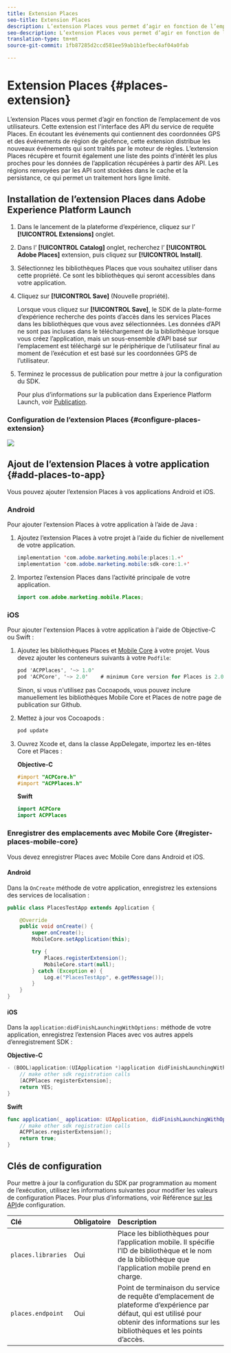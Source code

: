 ```yaml
---
title: Extension Places
seo-title: Extension Places
description: L’extension Places vous permet d’agir en fonction de l’emplacement de vos utilisateurs.
seo-description: L’extension Places vous permet d’agir en fonction de l’emplacement de vos utilisateurs.
translation-type: tm+mt
source-git-commit: 1fb87285d2ccd581ee59ab1b1efbec4af04a0fab

---
```



# Extension Places {#places-extension}

L’extension Places vous permet d’agir en fonction de l’emplacement de vos utilisateurs. Cette extension est l'interface des API du service de requête Places. En écoutant les événements qui contiennent des coordonnées GPS et des événements de région de géofence, cette extension distribue les nouveaux événements qui sont traités par le moteur de règles. L’extension Places récupère et fournit également une liste des points d’intérêt les plus proches pour les données de l’application récupérées à partir des API. Les régions renvoyées par les API sont stockées dans le cache et la persistance, ce qui permet un traitement hors ligne limité.

## Installation de l’extension Places dans Adobe Experience Platform Launch

1. Dans le lancement de la plateforme d’expérience, cliquez sur l’ **[!UICONTROL Extensions]** onglet.
2. Dans l’ **[!UICONTROL Catalog]** onglet, recherchez l’ **[!UICONTROL Adobe Places]** extension, puis cliquez sur **[!UICONTROL Install]**.
3. Sélectionnez les bibliothèques Places que vous souhaitez utiliser dans cette propriété. Ce sont les bibliothèques qui seront accessibles dans votre application.
4. Cliquez sur **[!UICONTROL Save]** (Nouvelle propriété).

   Lorsque vous cliquez sur **[!UICONTROL Save]**, le SDK de la plate-forme d’expérience recherche des points d’accès dans les services Places dans les bibliothèques que vous avez sélectionnées. Les données d’API ne sont pas incluses dans le téléchargement de la bibliothèque lorsque vous créez l’application, mais un sous-ensemble d’API basé sur l’emplacement est téléchargé sur le périphérique de l’utilisateur final au moment de l’exécution et est basé sur les coordonnées GPS de l’utilisateur.

5. Terminez le processus de publication pour mettre à jour la configuration du SDK.

   Pour plus d’informations sur la publication dans Experience Platform Launch, voir [Publication](https://docs.adobelaunch.com/launch-reference/publishing).

### Configuration de l’extension Places {#configure-places-extension}

![](//help/assets/places-extension.png)

## Ajout de l’extension Places à votre application {#add-places-to-app}

Vous pouvez ajouter l’extension Places à vos applications Android et iOS.

### Android

Pour ajouter l’extension Places à votre application à l’aide de Java :

1. Ajoutez l’extension Places à votre projet à l’aide du fichier de nivellement de votre application.

   ```java
   implementation 'com.adobe.marketing.mobile:places:1.+'
   implementation 'com.adobe.marketing.mobile:sdk-core:1.+'
   ```

2. Importez l’extension Places dans l’activité principale de votre application.

   ```java
   import com.adobe.marketing.mobile.Places;
   ```


### iOS

Pour ajouter l'extension Places à votre application à l'aide de Objective-C ou Swift :

1. Ajoutez les bibliothèques Places et [Mobile Core](https://aep-sdks.gitbook.io/docs/using-mobile-extensions/mobile-core) à votre projet. Vous devez ajouter les conteneurs suivants à votre `Podfile`:

   ```objective-c
   pod 'ACPPlaces', '~> 1.0'
   pod 'ACPCore', '~> 2.0'    # minimum Core version for Places is 2.0.3
   ```

   Sinon, si vous n'utilisez pas Cocoapods, vous pouvez inclure manuellement les bibliothèques Mobile Core et Places de notre page [](https://github.com/Adobe-Marketing-Cloud/acp-sdks/releases/) de publication sur Github.

2. Mettez à jour vos Cocoapods :

   ```objective-c
   pod update
   ```

3. Ouvrez Xcode et, dans la classe AppDelegate, importez les en-têtes Core et Places :

   **Objective-C**

   ```objective-c
   #import "ACPCore.h"
   #import "ACPPlaces.h"
   ```

   **Swift**

   ```swift
   import ACPCore
   import ACPPlaces
   ```

### Enregistrer des emplacements avec Mobile Core {#register-places-mobile-core}

Vous devez enregistrer Places avec Mobile Core dans Android et iOS.

#### Android

Dans la `OnCreate` méthode de votre application, enregistrez les extensions des services de localisation :

```java
public class PlacesTestApp extends Application {

    @Override
    public void onCreate() {
        super.onCreate();
        MobileCore.setApplication(this);

        try {
            Places.registerExtension();
            MobileCore.start(null);
        } catch (Exception e) {
            Log.e("PlacesTestApp", e.getMessage());
        }
    }
}
```

#### iOS

Dans la `application:didFinishLaunchingWithOptions:` méthode de votre application, enregistrez l’extension Places avec vos autres appels d’enregistrement SDK :

**Objective-C**

```objective-c
- (BOOL)application:(UIApplication *)application didFinishLaunchingWithOptions:(NSDictionary *)launchOptions {
    // make other sdk registration calls
    [ACPPlaces registerExtension];    
    return YES;
}
```

**Swift**

```swift
func application(_ application: UIApplication, didFinishLaunchingWithOptions launchOptions: [UIApplication.LaunchOptionsKey: Any]?) -> Bool {
    // make other sdk registration calls
    ACPPlaces.registerExtension();
    return true;
}
```

## Clés de configuration

Pour mettre à jour la configuration du SDK par programmation au moment de l’exécution, utilisez les informations suivantes pour modifier les valeurs de configuration Places. Pour plus d’informations, voir Référence [sur les API](https://aep-sdks.gitbook.io/docs/using-mobile-extensions/mobile-core/configuration/configuration-api-reference)de configuration.

| Clé | Obligatoire | Description |
| :--- | :--- | :--- |
| `places.libraries` | Oui | Place les bibliothèques pour l’application mobile. Il spécifie l’ID de bibliothèque et le nom de la bibliothèque que l’application mobile prend en charge. |
| `places.endpoint` | Oui | Point de terminaison du service de requête d’emplacement de plateforme d’expérience par défaut, qui est utilisé pour obtenir des informations sur les bibliothèques et les points d’accès. |

